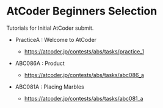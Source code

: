 # AtCoder Beginners Selection

Tutorials for Initial AtCoder submit.

- PracticeA : Welcome to AtCoder
  - https://atcoder.jp/contests/abs/tasks/practice_1

- ABC086A : Product
  - https://atcoder.jp/contests/abs/tasks/abc086_a

- ABC081A : Placing Marbles
  - https://atcoder.jp/contests/abs/tasks/abc081_a

